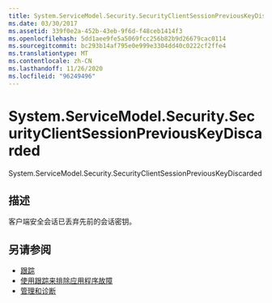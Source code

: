 ```yaml
---
title: System.ServiceModel.Security.SecurityClientSessionPreviousKeyDiscarded
ms.date: 03/30/2017
ms.assetid: 339f0e2a-452b-43eb-9f6d-f48ceb1414f3
ms.openlocfilehash: 5dd1aee9fe5a5069fcc256b82b9d26679cac0114
ms.sourcegitcommit: bc293b14af795e0e999e3304dd40c0222cf2ffe4
ms.translationtype: MT
ms.contentlocale: zh-CN
ms.lasthandoff: 11/26/2020
ms.locfileid: "96249496"
---
```

# <a name="systemservicemodelsecuritysecurityclientsessionpreviouskeydiscarded"></a>System.ServiceModel.Security.SecurityClientSessionPreviousKeyDiscarded

System.ServiceModel.Security.SecurityClientSessionPreviousKeyDiscarded  
  
## <a name="description"></a>描述  

 客户端安全会话已丢弃先前的会话密钥。  
  
## <a name="see-also"></a>另请参阅

- [跟踪](index.md)
- [使用跟踪来排除应用程序故障](using-tracing-to-troubleshoot-your-application.md)
- [管理和诊断](../index.md)

